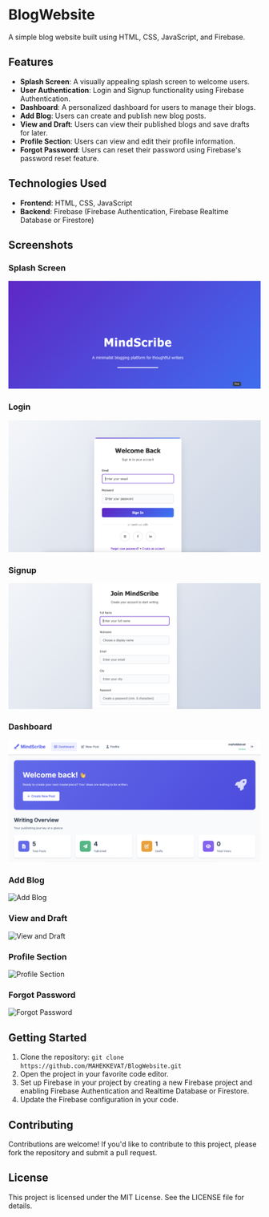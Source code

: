# BlogWebsite
A simple blog website built using HTML, CSS, JavaScript, and Firebase.

## Features

* **Splash Screen**: A visually appealing splash screen to welcome users.
* **User Authentication**: Login and Signup functionality using Firebase Authentication.
* **Dashboard**: A personalized dashboard for users to manage their blogs.
* **Add Blog**: Users can create and publish new blog posts.
* **View and Draft**: Users can view their published blogs and save drafts for later.
* **Profile Section**: Users can view and edit their profile information.
* **Forgot Password**: Users can reset their password using Firebase's password reset feature.

## Technologies Used

* **Frontend**: HTML, CSS, JavaScript
* **Backend**: Firebase (Firebase Authentication, Firebase Realtime Database or Firestore)

## Screenshots

### Splash Screen
![Splash Screen](screenshots/splash-screen.png)

### Login
![Login](screenshots/login.png)

### Signup
![Signup](screenshots/signup.png)

### Dashboard
![Dashboard](screenshots/dashboard.png)

### Add Blog
![Add Blog](screenshots/add-blog.png)

### View and Draft
![View and Draft](screenshots/view-draft.png)

### Profile Section
![Profile Section](screenshots/profile-section.png)

### Forgot Password
![Forgot Password](screenshots/forgot-password.png)

## Getting Started

1. Clone the repository: `git clone https://github.com/MAHEKKEVAT/BlogWebsite.git`
2. Open the project in your favorite code editor.
3. Set up Firebase in your project by creating a new Firebase project and enabling Firebase Authentication and Realtime Database or Firestore.
4. Update the Firebase configuration in your code.

## Contributing

Contributions are welcome! If you'd like to contribute to this project, please fork the repository and submit a pull request.

## License

This project is licensed under the MIT License. See the LICENSE file for details.